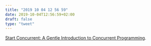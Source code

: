 ```yaml
---
title: "2019 10 04 12 56 59"
date: 2019-10-04T12:56:59+02:00
draft: false
type: "tweet"
---
```

[Start Concurrent: A Gentle Introduction to Concurrent Programming](https://start-concurrent.github.io/full/index.html).
